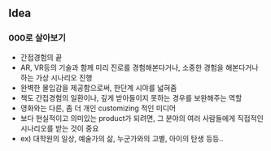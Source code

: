

## Idea



### 000로 살아보기

- 간접경험의 끝
- AR, VR등의 기술과 함께 미리 진로를 경험해본다거나, 소중한 경험을 해본다거나 하는 가상 시나리오 진행
- 완벽한 몰입감을 제공함으로써, 한단계 시야를 넓혀줌
- 책도 간접경험의 일환이나, 깊게 받아들이지 못하는 경우를 보완해주는 역할
- 영화와는 다른, 좀 더 개인 customizing 적인 미디어
- 보다 현실적이고 의미있는 product가 되려면, 그 분야의 여러 사람들에게 직접적인 시나리오를 받는 것이 중요
- ex) 대학원의 일상, 예술가의 삶, 누군가와의 고별, 아이의 탄생 등등..